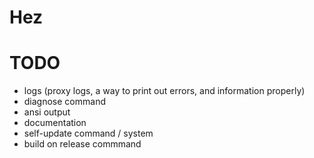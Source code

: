# Hez

# TODO

* logs (proxy logs, a way to print out errors, and information properly)
* diagnose command
* ansi output
* documentation
* self-update command / system
* build on release commmand